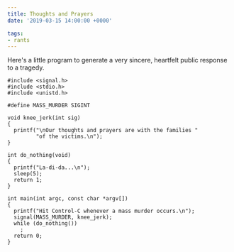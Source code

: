 ```yaml
---
title: Thoughts and Prayers
date: '2019-03-15 14:00:00 +0000'

tags:
- rants
---
```


Here's a little program to generate a very sincere, heartfelt public
response to a tragedy.
<!--more-->

    #include <signal.h>
    #include <stdio.h>
    #include <unistd.h>

    #define MASS_MURDER SIGINT

    void knee_jerk(int sig)
    {
      printf("\nOur thoughts and prayers are with the families "
             "of the victims.\n");
    }

    int do_nothing(void)
    {
      printf("La-di-da...\n");
      sleep(5);
      return 1;
    }

    int main(int argc, const char *argv[])
    {
      printf("Hit Control-C whenever a mass murder occurs.\n");
      signal(MASS_MURDER, knee_jerk);
      while (do_nothing())
        ;
      return 0;
    }
